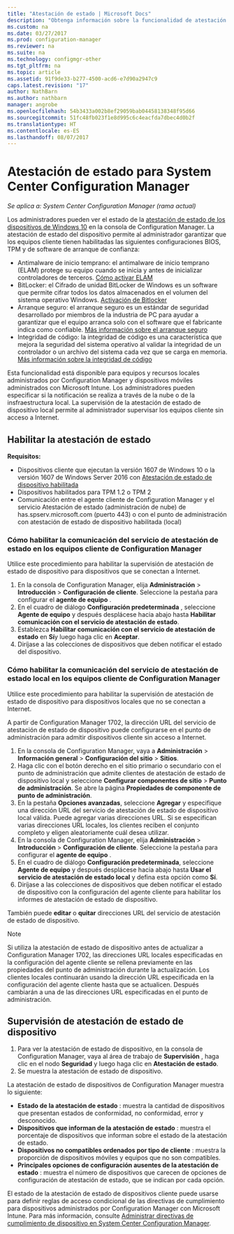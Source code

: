 ```yaml
---
title: "Atestación de estado | Microsoft Docs"
description: "Obtenga información sobre la funcionalidad de atestación de estado de dispositivos que puede verse en la consola de Configuration Manager."
ms.custom: na
ms.date: 03/27/2017
ms.prod: configuration-manager
ms.reviewer: na
ms.suite: na
ms.technology: configmgr-other
ms.tgt_pltfrm: na
ms.topic: article
ms.assetid: 91f9de33-b277-4500-acd6-e7d90a2947c9
caps.latest.revision: "17"
author: NathBarn
ms.author: nathbarn
manager: angrobe
ms.openlocfilehash: 54b3433a002b8ef29059bab04458138348f95d66
ms.sourcegitcommit: 51fc48fb023f1e8d995c6c4eacfda7dbec4d0b2f
ms.translationtype: HT
ms.contentlocale: es-ES
ms.lasthandoff: 08/07/2017
---
```

# <a name="health-attestation-for-system-center-configuration-manager"></a>Atestación de estado para System Center Configuration Manager

*Se aplica a: System Center Configuration Manager (rama actual)*

Los administradores pueden ver el estado de la [atestación de estado de los dispositivos de Windows 10](https://technet.microsoft.com/library/mt592023.aspx) en la consola de Configuration Manager.  La atestación de estado del dispositivo permite al administrador garantizar que los equipos cliente tienen habilitadas las siguientes configuraciones BIOS, TPM y de software de arranque de confianza:  

-   Antimalware de inicio temprano: el antimalware de inicio temprano (ELAM) protege su equipo cuando se inicia y antes de inicializar controladores de terceros. [Cómo activar ELAM](https://gallery.technet.microsoft.com/How-to-turn-on-Early-84552ec5)  
-   BitLocker: el Cifrado de unidad BitLocker de Windows es un software que permite cifrar todos los datos almacenados en el volumen del sistema operativo Windows.  [Activación de Bitlocker](https://gallery.technet.microsoft.com/How-to-turn-on-BitLocker-34294d3d)  
-   Arranque seguro: el arranque seguro es un estándar de seguridad desarrollado por miembros de la industria de PC para ayudar a garantizar que el equipo arranca solo con el software que el fabricante indica como confiable. [Más información sobre el arranque seguro](https://technet.microsoft.com/library/hh824987.aspx)  
-   Integridad de código: la integridad de código es una característica que mejora la seguridad del sistema operativo al validar la integridad de un controlador o un archivo del sistema cada vez que se carga en memoria. [Más información sobre la integridad de código](https://technet.microsoft.com/library/dd348642.aspx)  

Esta funcionalidad está disponible para equipos y recursos locales administrados por Configuration Manager y dispositivos móviles administrados con Microsoft Intune. Los administradores pueden especificar si la notificación se realiza a través de la nube o de la insfraestructura local. La supervisión de la atestación de estado de dispositivo local permite al administrador supervisar los equipos cliente sin acceso a Internet.

## <a name="enable-health-attestation"></a>Habilitar la atestación de estado

 **Requisitos:**  

-   Dispositivos cliente que ejecutan la versión 1607 de Windows 10 o la versión 1607 de Windows Server 2016 con [Atestación de estado de dispositivo habilitada](https://technet.microsoft.com/windows-server-docs/security/device-health-attestation)
-    Dispositivos habilitados para TPM 1.2 o TPM 2
-   Comunicación entre el agente cliente de Configuration Manager y el servicio Atestación de estado (administración de nube) de has.spserv.microsoft.com (puerto 443) o con el punto de administración con atestación de estado de dispositivo habilitada (local)

### <a name="how-to-enable-health-attestation-service-communication-on-configuration-manager-client-computers"></a>Cómo habilitar la comunicación del servicio de atestación de estado en los equipos cliente de Configuration Manager

Utilice este procedimiento para habilitar la supervisión de atestación de estado de dispositivo para dispositivos que se conectan a Internet.

1.  En la consola de Configuration Manager, elija **Administración** > **Introducción** > **Configuración de cliente**.  Seleccione la pestaña para configurar el **agente de equipo** .  
2.  En el cuadro de diálogo **Configuración predeterminada** , seleccione **Agente de equipo** y después desplácese hacia abajo hasta **Habilitar comunicación con el servicio de atestación de estado**.  
3.  Establezca **Habilitar comunicación con el servicio de atestación de estado** en **Sí**y luego haga clic en **Aceptar**.  
4. Diríjase a las colecciones de dispositivos que deben notificar el estado del dispositivo.

### <a name="how-to-enable-on-premises-health-attestation-service-communication-on-configuration-manager-client-computers"></a>Cómo habilitar la comunicación del servicio de atestación de estado local en los equipos cliente de Configuration Manager
Utilice este procedimiento para habilitar la supervisión de atestación de estado de dispositivo para dispositivos locales que no se conectan a Internet.

A partir de Configuration Manager 1702, la dirección URL del servicio de atestación de estado de dispositivo puede configurarse en el punto de administración para admitir dispositivos cliente sin acceso a Internet.

1. En la consola de Configuration Manager, vaya a **Administración** > **Información general** > **Configuración del sitio** > **Sitios**.
2. Haga clic con el botón derecho en el sitio primario o secundario con el punto de administración que admite clientes de atestación de estado de dispositivo local y seleccione **Configurar componentes de sitio** > **Punto de administración**. Se abre la página **Propiedades de componente de punto de administración**.
3. En la pestaña **Opciones avanzadas**, seleccione **Agregar** y especifique una dirección URL del servicio de atestación de estado de dispositivo local válida. Puede agregar varias direcciones URL. Si se especifican varias direcciones URL locales, los clientes reciben el conjunto completo y eligen aleatoriamente cuál desea utilizar.
4.  En la consola de Configuration Manager, elija **Administración** > **Introducción** > **Configuración de cliente**.  Seleccione la pestaña para configurar el **agente de equipo** .  
5.  En el cuadro de diálogo **Configuración predeterminada**, seleccione **Agente de equipo** y después desplácese hacia abajo hasta **Usar el servicio de atestación de estado local** y defina esta opción como **Sí**.
6. Diríjase a las colecciones de dispositivos que deben notificar el estado de dispositivo con la configuración del agente cliente para habilitar los informes de atestación de estado de dispositivo.

También puede **editar** o **quitar** direcciones URL del servicio de atestación de estado de dispositivo.

> [!NOTE]
> Si utiliza la atestación de estado de dispositivo antes de actualizar a Configuration Manager 1702, las direcciones URL locales especificadas en la configuración del agente cliente se rellena previamente en las propiedades del punto de administración durante la actualización. Los clientes locales continuarán usando la dirección URL especificada en la configuración del agente cliente hasta que se actualicen. Después cambiarán a una de las direcciones URL especificadas en el punto de administración.

## <a name="monitor-device-health-attestation"></a>Supervisión de atestación de estado de dispositivo

1.  Para ver la atestación de estado de dispositivo, en la consola de Configuration Manager, vaya al área de trabajo de **Supervisión** , haga clic en el nodo **Seguridad** y luego haga clic en **Atestación de estado**.  
2.  Se muestra la atestación de estado de dispositivo.  

La atestación de estado de dispositivos de Configuration Manager muestra lo siguiente:  

-   **Estado de la atestación de estado** : muestra la cantidad de dispositivos que presentan estados de conformidad, no conformidad, error y desconocido.  
-   **Dispositivos que informan de la atestación de estado** : muestra el porcentaje de dispositivos que informan sobre el estado de la atestación de estado.  
-   **Dispositivos no compatibles ordenados por tipo de cliente** : muestra la proporción de dispositivos móviles y equipos que no son compatibles.  
-   **Principales opciones de configuración ausentes de la atestación de estado** : muestra el número de dispositivos que carecen de opciones de configuración de atestación de estado, que se indican por cada opción.

El estado de la atestación de estado de dispositivos cliente puede usarse para definir reglas de acceso condicional de las directivas de cumplimiento para dispositivos administrados por Configuration Manager con Microsoft Intune. Para más información, consulte [Administrar directivas de cumplimiento de dispositivo en System Center Configuration Manager](/sccm/protect/deploy-use/device-compliance-policies).  
